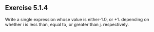 ## Exercise 5.1.4
Write a single expression whose value is either-1.0, or +1. depending on whether i is less than, equal to, or greater than j. respectively.
